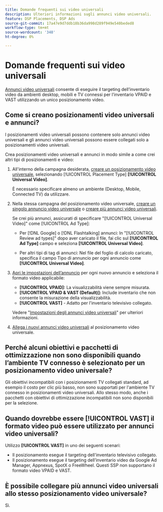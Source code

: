 ```yaml
---
title: Domande frequenti sui video universali
description: Ulteriori informazioni sugli annunci video universali.
feature: DSP Placements, DSP Ads
source-git-commit: 17a47e9d7ddb18b36da998d289f949e540beded8
workflow-type: tm+mt
source-wordcount: '348'
ht-degree: 0%

---
```


# Domande frequenti sui video universali

[Annunci video universali](/help/dsp/campaign-management/ads/ad-about.md) consente di eseguire il targeting dell’inventario video da ambienti desktop, mobili e TV connessi per l’inventario VPAID e VAST utilizzando un unico posizionamento video.

## Come si creano posizionamenti video universali e annunci?

I posizionamenti video universali possono contenere solo annunci video universali e gli annunci video universali possono essere collegati solo a posizionamenti video universali.

Crea posizionamenti video universali e annunci in modo simile a come crei altri tipi di posizionamenti e video:

1. All&#39;interno della campagna desiderata, [creare un posizionamento video universale](/help/dsp/campaign-management/placements/placement-create.md), selezionando [!UICONTROL Placement Type] **[!UICONTROL Universal Video]**.

   È necessario specificare almeno un ambiente (Desktop, Mobile, Connected TV) da utilizzare.

1. Nella stessa campagna del posizionamento video universale, [creare un singolo annuncio video universale](/help/dsp/campaign-management/ads/ad-create.md) o [creare più annunci video universali](/help/dsp/campaign-management/ads/ad-create-multiple.md).

   Se crei più annunci, assicurati di specificare &quot;[!UICONTROL Universal Video]&quot; come [!UICONTROL Ad Type]:

   * Per [!DNL Google] o [!DNL Flashtalking] annunci: In &quot;[!UICONTROL Review ad types]&quot; dopo aver caricato il file, fai clic sul **[!UICONTROL Ad Type]** campo e seleziona **[!UICONTROL Universal Video]**.

   * Per altri tipi di tag di annunci: Nel file del foglio di calcolo caricato, specifica il campo Tipo di annuncio per ogni annuncio come **[!UICONTROL Universal Video]**.

1. [Apri le impostazioni dell’annuncio](/help/dsp/campaign-management/ads/ad-edit.md) per ogni nuovo annuncio e seleziona il formato video applicabile:

   * **[!UICONTROL VPAID]:** La visualizzabilità viene sempre misurata.
   * **[!UICONTROL VPAID & VAST (Default)]:** Include inventario che non consente la misurazione della visualizzabilità.
   * **[!UICONTROL VAST]** - Adatto per l&#39;inventario televisivo collegato.

   Vedere &quot;[Impostazioni degli annunci video universali](/help/dsp/campaign-management/ads/ad-settings-universal-video.md)&quot; per ulteriori informazioni.

1. [Allega i nuovi annunci video universali](/help/dsp/campaign-management/ads/ad-attach-to-placement.md) al posizionamento video universale.

## Perché alcuni obiettivi e pacchetti di ottimizzazione non sono disponibili quando l’ambiente TV connesso è selezionato per un posizionamento video universale?

Gli obiettivi incompatibili con i posizionamenti TV collegati standard, ad esempio il costo per clic più basso, non sono supportati per l&#39;ambiente TV connesso in posizionamenti video universali. Allo stesso modo, anche i pacchetti con obiettivi di ottimizzazione incompatibili non sono disponibili per la selezione.

## Quando dovrebbe essere **[!UICONTROL VAST]** il formato video può essere utilizzato per annunci video universali?

Utilizzo **[!UICONTROL VAST]** in uno dei seguenti scenari:

* Il posizionamento esegue il targeting dell&#39;inventario televisivo collegato.
* Il posizionamento esegue il targeting dell’inventario video da Google Ad Manager, Appnexus, SpotX o FreeWheel. Questi SSP non supportano il formato video VPAID e VAST.

## È possibile collegare più annunci video universali allo stesso posizionamento video universale?

Sì.
